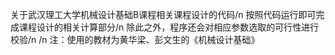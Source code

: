 关于武汉理工大学机械设计基础B课程相关课程设计的代码/n
按照代码运行即可完成课程设计的相关计算部分/n
除此之外，程序还会对相应参数选取的可行性进行校验/n
/n
注：使用的教材为黄华梁、彭文生的《机械设计基础》

